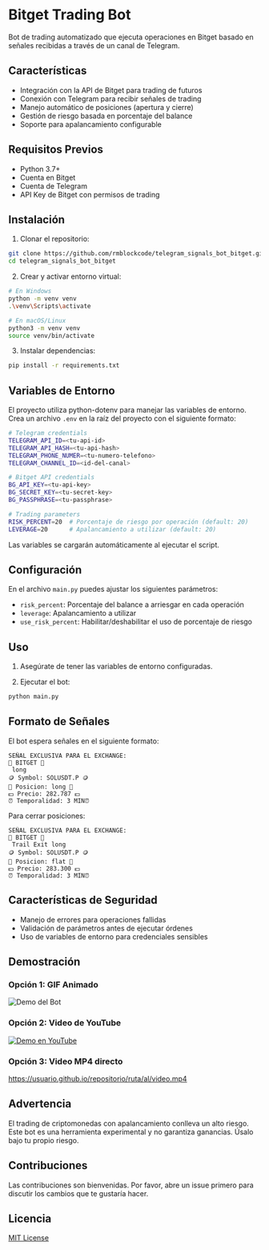 # Bitget Trading Bot

Bot de trading automatizado que ejecuta operaciones en Bitget basado en señales recibidas a través de un canal de Telegram.

## Características

- Integración con la API de Bitget para trading de futuros
- Conexión con Telegram para recibir señales de trading
- Manejo automático de posiciones (apertura y cierre)
- Gestión de riesgo basada en porcentaje del balance
- Soporte para apalancamiento configurable

## Requisitos Previos

- Python 3.7+
- Cuenta en Bitget
- Cuenta de Telegram
- API Key de Bitget con permisos de trading

## Instalación

1. Clonar el repositorio:
```bash
git clone https://github.com/rmblockcode/telegram_signals_bot_bitget.git
cd telegram_signals_bot_bitget
```

2. Crear y activar entorno virtual:
```bash
# En Windows
python -m venv venv
.\venv\Scripts\activate

# En macOS/Linux
python3 -m venv venv
source venv/bin/activate
```

3. Instalar dependencias:
```bash
pip install -r requirements.txt
```

## Variables de Entorno

El proyecto utiliza python-dotenv para manejar las variables de entorno. Crea un archivo `.env` en la raíz del proyecto con el siguiente formato:

```bash
# Telegram credentials
TELEGRAM_API_ID=<tu-api-id>
TELEGRAM_API_HASH=<tu-api-hash>
TELEGRAM_PHONE_NUMER=<tu-numero-telefono>
TELEGRAM_CHANNEL_ID=<id-del-canal>

# Bitget API credentials
BG_API_KEY=<tu-api-key>
BG_SECRET_KEY=<tu-secret-key>
BG_PASSPHRASE=<tu-passphrase>

# Trading parameters
RISK_PERCENT=20  # Porcentaje de riesgo por operación (default: 20)
LEVERAGE=20      # Apalancamiento a utilizar (default: 20)
```

Las variables se cargarán automáticamente al ejecutar el script.

## Configuración

En el archivo `main.py` puedes ajustar los siguientes parámetros:

- `risk_percent`: Porcentaje del balance a arriesgar en cada operación
- `leverage`: Apalancamiento a utilizar
- `use_risk_percent`: Habilitar/deshabilitar el uso de porcentaje de riesgo

## Uso

1. Asegúrate de tener las variables de entorno configuradas.

2. Ejecutar el bot:
```bash
python main.py
```

## Formato de Señales

El bot espera señales en el siguiente formato:
```
SEÑAL EXCLUSIVA PARA EL EXCHANGE:
🏦 BITGET 🏦
 long
🪙 Symbol: SOLUSDT.P 🪙
🚀 Posicion: long 🚀
💵 Precio: 282.787 💵
⏰ Temporalidad: 3 MIN⏰
```

Para cerrar posiciones:
```
SEÑAL EXCLUSIVA PARA EL EXCHANGE:
🏦 BITGET 🏦
 Trail Exit long
🪙 Symbol: SOLUSDT.P 🪙
🚀 Posicion: flat 🚀
💵 Precio: 283.300 💵
⏰ Temporalidad: 3 MIN⏰
```

## Características de Seguridad

- Manejo de errores para operaciones fallidas
- Validación de parámetros antes de ejecutar órdenes
- Uso de variables de entorno para credenciales sensibles

## Demostración

### Opción 1: GIF Animado
![Demo del Bot](ruta/a/tu/demo.gif)

### Opción 2: Video de YouTube
[![Demo en YouTube](https://img.youtube.com/vi/ID_DEL_VIDEO/0.jpg)](https://www.youtube.com/watch?v=ID_DEL_VIDEO)

### Opción 3: Video MP4 directo
https://usuario.github.io/repositorio/ruta/al/video.mp4

## Advertencia

El trading de criptomonedas con apalancamiento conlleva un alto riesgo. Este bot es una herramienta experimental y no garantiza ganancias. Úsalo bajo tu propio riesgo.

## Contribuciones

Las contribuciones son bienvenidas. Por favor, abre un issue primero para discutir los cambios que te gustaría hacer.

## Licencia

[MIT License](LICENSE)